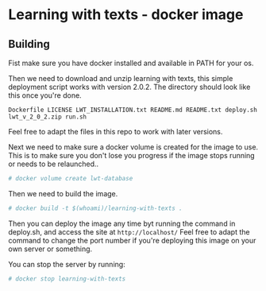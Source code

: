 # Learning with texts - docker image
## Building
Fist make sure you have docker installed and available in PATH for your os.

Then we need to download and unzip learning with texts, this simple deployment
script works with version 2.0.2. The directory should look like this once you're done.

`Dockerfile LICENSE LWT_INSTALLATION.txt README.md README.txt deploy.sh lwt_v_2_0_2.zip run.sh`

Feel free to adapt the files in this repo to work with later versions.

Next we need to make sure a docker volume is created for the image to use. This is to make sure you don't lose you progress if the image stops running or needs to be relaunched..

```bash
# docker volume create lwt-database
```

Then we need to build the image.

```bash
# docker build -t $(whoami)/learning-with-texts .
```

Then you can deploy the image any time byt running the command in deploy.sh, and
access the site at `http://localhost/` Feel free to adapt the command to change
the port number if you're deploying this image on your own server or something.

You can stop the server by running:
```bash
# docker stop learning-with-texts
```
